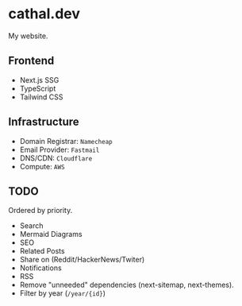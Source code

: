 # cathal.dev

My website.

## Frontend

- Next.js SSG
- TypeScript
- Tailwind CSS

## Infrastructure

- Domain Registrar: `Namecheap`
- Email Provider: `Fastmail`
- DNS/CDN: `Cloudflare`
- Compute: `AWS`

## TODO

Ordered by priority.

- Search
- Mermaid Diagrams
- SEO
- Related Posts
- Share on (Reddit/HackerNews/Twiter)
- Notifications
- RSS
- Remove "unneeded" dependencies (next-sitemap, next-themes).
- Filter by year (`/year/{id}`)
